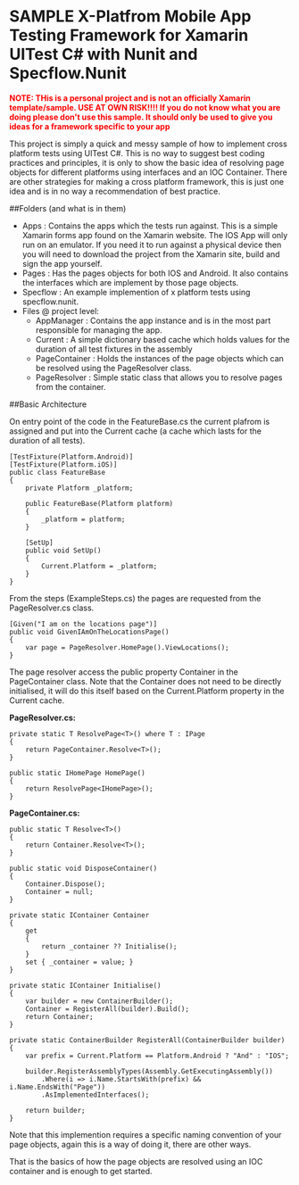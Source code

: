 # SAMPLE X-Platfrom Mobile App Testing Framework for Xamarin UITest C# with Nunit and Specflow.Nunit

<span style="color:red;">**NOTE: THis is a personal project and is not an officially Xamarin template/sample. USE AT OWN RISK!!!! If you do not know what you are doing please don't use this sample. It should only be used to give you ideas for a framework specific to your app**</span> 

This project is simply a quick and messy sample of how to implement cross platform tests using UITest C#. This is no way to suggest best coding practices and principles, it is only to show the basic idea of resolving page objects for different platforms using interfaces and an IOC Container. There are other strategies for making a cross platform framework, this is just one idea and is in no way a recommendation of best practice.

##Folders (and what is in them)
* Apps : Contains the apps which the tests run against. This is a simple Xamarin forms app found on the Xamarin website. The IOS App will only run on an emulator. If you need it to run against a physical device then you will need to download the project from the Xamarin site, build and sign the app yourself.
* Pages : Has the pages objects for both IOS and Android. It also contains the interfaces which are implement by those page objects. 
* Specflow : An example implemention of x platform tests using specflow.nunit.
* Files @ project level:
  * AppManager : Contains the app instance and is in the most part responsible for managing the app.
  * Current : A simple dictionary based cache which holds values for the duration of all test fixtures in the assembly
  * PageContainer : Holds the instances of the page objects which can be resolved using the PageResolver class.
  * PageResolver : Simple static class that allows you to resolve pages from the container.
  
  
##Basic Architecture

On entry point of the code in the FeatureBase.cs the current plafrom is assigned and put into the Current cache (a cache which lasts for the duration of all tests).

```
[TestFixture(Platform.Android)]
[TestFixture(Platform.iOS)]
public class FeatureBase
{
    private Platform _platform;

    public FeatureBase(Platform platform)
    {
        _platform = platform;
    }

    [SetUp]
    public void SetUp()
    {
        Current.Platform = _platform;
    }
}
```
  
From the steps (ExampleSteps.cs) the pages are requested from the PageResolver.cs class.

```
[Given("I am on the locations page")]
public void GivenIAmOnTheLocationsPage()
{
    var page = PageResolver.HomePage().ViewLocations();
}
```

The page resolver access the public property Container in the PageContainer class. Note that the Container does not need to be directly initialised, it will do this itself based on the Current.Platform property in the Current cache.

**PageResolver.cs:**

```
private static T ResolvePage<T>() where T : IPage
{
    return PageContainer.Resolve<T>();
}

public static IHomePage HomePage()
{
    return ResolvePage<IHomePage>();
}
```

**PageContainer.cs:**

```
public static T Resolve<T>()
{
    return Container.Resolve<T>();
}

public static void DisposeContainer()
{
    Container.Dispose();
    Container = null;
}

private static IContainer Container
{
    get 
    { 
        return _container ?? Initialise();
    }
    set { _container = value; }
}

private static IContainer Initialise()
{
    var builder = new ContainerBuilder(); 
    Container = RegisterAll(builder).Build();
    return Container;
}

private static ContainerBuilder RegisterAll(ContainerBuilder builder)
{
    var prefix = Current.Platform == Platform.Android ? "And" : "IOS";

    builder.RegisterAssemblyTypes(Assembly.GetExecutingAssembly())
        .Where(i => i.Name.StartsWith(prefix) && i.Name.EndsWith("Page"))
        .AsImplementedInterfaces();  

    return builder;
}
```

Note that this implemention requires a specific naming convention of your page objects, again this is a way of doing it, there are other ways.

That is the basics of how the page objects are resolved using an IOC container and is enough to get started. 
